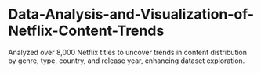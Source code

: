 # Data-Analysis-and-Visualization-of-Netflix-Content-Trends
Analyzed over 8,000 Netflix titles to uncover trends in content distribution by genre, type, country, and  release year, enhancing dataset exploration.

